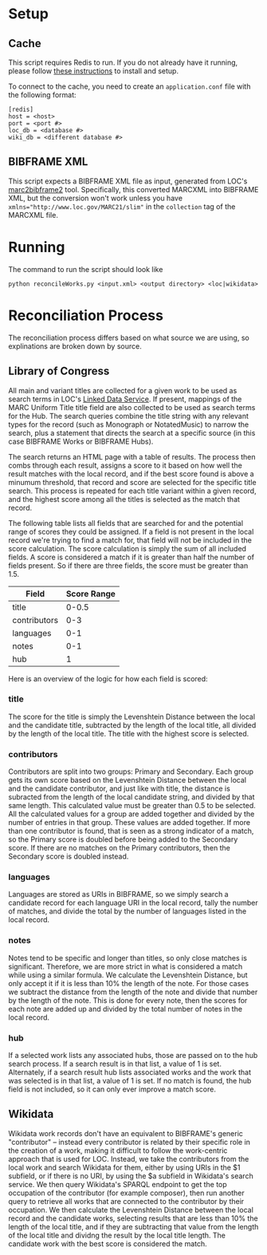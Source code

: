 # Setup
## Cache
This script requires Redis to run. If you do not already have it running, please follow [these instructions](https://redis.io/docs/latest/operate/oss_and_stack/install/archive/install-redis/) to install and setup.

To connect to the cache, you need to create an `application.conf` file with the following format:
```
[redis]
host = <host>
port = <port #>
loc_db = <database #>
wiki_db = <different database #>
```

## BIBFRAME XML
This script expects a BIBFRAME XML file as input, generated from LOC's [marc2bibframe2](https://github.com/lcnetdev/marc2bibframe2) tool. Specifically, this converted MARCXML into BIBFRAME XML, but the conversion won't work unless you have `xmlns="http://www.loc.gov/MARC21/slim"` in the `collection` tag of the MARCXML file.

# Running
The command to run the script should look like
```
python reconcileWorks.py <input.xml> <output directory> <loc|wikidata>
```

# Reconciliation Process
The reconciliation process differs based on what source we are using, so explinations are broken down by source.

## Library of Congress
All main and variant titles are collected for a given work to be used as search terms in LOC's [Linked Data Service](https://id.loc.gov). If present, mappings of the MARC Uniform Title title field are also collected to be used as search terms for the Hub. The search queries combine the title string with any relevant types for the record (such as Monograph or NotatedMusic) to narrow the search, plus a statement that directs the search at a specific source (in this case BIBFRAME Works or BIBFRAME Hubs).

The search returns an HTML page with a table of results. The process then combs through each result, assigns a score to it based on how well the result matches with the local record, and if the best score found is above a minumum threshold, that record and score are selected for the specific title search. This process is repeated for each title variant within a given record, and the highest score among all the titles is selected as the match that record.

The following table lists all fields that are searched for and the potential range of scores they could be assigned. If a field is not present in the local record we're trying to find a match for, that field will not be included in the score calculation. The score calculation is simply the sum of all included fields. A score is considered a match if it is greater than half the number of fields present. So if there are three fields, the score must be greater than 1.5.

| Field        | Score Range |
| ------------ | ----------- |
| title        | 0-0.5       |
| contributors | 0-3         |
| languages    | 0-1         |
| notes        | 0-1         |
| hub          | 1           |

Here is an overview of the logic for how each field is scored:

### title
The score for the title is simply the Levenshtein Distance between the local and the candidate title, subtracted by the length of the local title, all divided by the length of the local title. The title with the highest score is selected.

### contributors
Contributors are split into two groups: Primary and Secondary. Each group gets its own score based on the Levenshtein Distance between the local and the candidate contributor, and just like with title, the distance is subracted from the length of the local candidate string, and divided by that same length. This calculated value must be greater than 0.5 to be selected. All the calculated values for a group are added together and divided by the number of entries in that group. These values are added together. If more than one contributor is found, that is seen as a strong indicator of a match, so the Primary score is doubled before being added to the Secondary score. If there are no matches on the Primary contributors, then the Secondary score is doubled instead.

### languages
Languages are stored as URIs in BIBFRAME, so we simply search a candidate record for each language URI in the local record, tally the number of matches, and divide the total by the number of languages listed in the local record.

### notes
Notes tend to be specific and longer than titles, so only close matches is significant. Therefore, we are more strict in what is considered a match while using a similar formula. We calculate the Levenshtein Distance, but only accept it if it is less than 10% the length of the note. For those cases we subtract the distance from the length of the note and divide that number by the length of the note. This is done for every note, then the scores for each note are added up and divided by the total number of notes in the local record.

### hub
If a selected work lists any associated hubs, those are passed on to the hub search process. If a search result is in that list, a value of 1 is set. Alternately, if a search result hub lists associated works and the work that was selected is in that list, a value of 1 is set. If no match is found, the hub field is not included, so it can only ever improve a match score.

## Wikidata
Wikidata work records don't have an equivalent to BIBFRAME's generic "contributor" – instead every contributor is related by their specific role in the creation of a work, making it difficult to follow the work-centric approach that is used for LOC. Instead, we take the contributors from the local work and search Wikidata for them, either by using URIs in the $1 subfield, or if there is no URI, by using the $a subfield in Wikidata's search service. We then query Wikidata's SPARQL endpoint to get the top occupation of the contributor (for example composer), then run another query to retrieve all works that are connected to the contributor by their occupation. We then calculate the Levenshtein Distance between the local record and the candidate works, selecting results that are less than 10% the length of the local title, and if they are subtracting that value from the length of the local title and dividng the result by the local title length. The candidate work with the best score is considered the match.